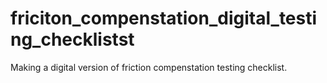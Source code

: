 # friciton_compenstation_digital_testing_checklistst
Making a digital version of friction compenstation testing checklist.
